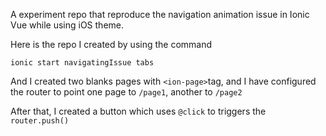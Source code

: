 

A experiment repo that reproduce the navigation animation issue in Ionic Vue while using iOS theme.

Here is the repo I created by using the command

```
ionic start navigatingIssue tabs
```

And I created two blanks pages with `<ion-page>`tag, and I have configured the router to point one page to `/page1`, another to `/page2`

After that, I created a button which uses `@click` to triggers the `router.push()` 
